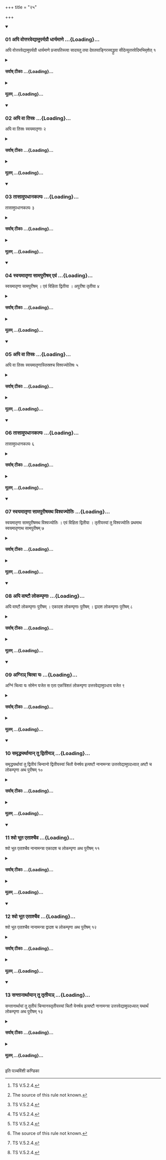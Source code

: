 +++
title = "२५"

+++

<div class="js_include" includetitle="true" newlevelforh1="3" unfilled url="/vedAH_yajuH/taittirIyam/sUtram/ApastambaH/shrautam/vishvAsa-prastutiH/17/25/01_api_vottaravedyAmuparyagrau_dhAryamANe.md">
<details open><summary><h3>01 अपि वोत्तरवेद्यामुपर्यग्रौ धार्यमाणे ...{Loading}...</h3></summary>

अपि वोत्तरवेद्यामुपर्यग्रौ धार्यमाणे प्रजापतिस्त्वा सादयतु तया देवतयाङ्गिरस्वद्ध्रुवा सीदेत्युत्तरवेदिमभिमृशेत् १
</details>
</div>
<div class="js_include collapsed" newlevelforh1="4" title="सर्वाष् टीकाः" unfilled url="/vedAH_yajuH/taittirIyam/sUtram/ApastambaH/shrautam/sarvASh_TIkAH/17/25/01_api_vottaravedyAmuparyagrau_dhAryamANe.md">
<details><summary><h4>सर्वाष् टीकाः ...{Loading}...</h4></summary>
<details><summary>थिते</summary>

1. Or instead of placing the bricks with these verses, with prajāpatis tvā sādayatu...[^1] (the Adhvaryu) should touch the Uttaravedi while fire is being held above[^2].   

[^1]: TS V.5.2.4.  

[^2]: The source of this rule not known.  
</details>
</details>
</div>
<div class="js_include collapsed" newlevelforh1="4" title="मूलम्" unfilled url="/vedAH_yajuH/taittirIyam/sUtram/ApastambaH/shrautam/mUlam/17/25/01_api_vottaravedyAmuparyagrau_dhAryamANe.md">
<details><summary><h4>मूलम् ...{Loading}...</h4></summary>

अपि वोत्तरवेद्यामुपर्यग्रौ धार्यमाणे प्रजापतिस्त्वा सादयतु तया देवतयाङ्गिरस्वद्ध्रुवा सीदेत्युत्तरवेदिमभिमृशेत् १
</details>
</div>
<div class="js_include" includetitle="true" newlevelforh1="3" unfilled url="/vedAH_yajuH/taittirIyam/sUtram/ApastambaH/shrautam/vishvAsa-prastutiH/17/25/02_api_vA_tisraH.md">
<details open><summary><h3>02 अपि वा तिस्रः ...{Loading}...</h3></summary>

अपि वा तिस्रः स्वयमातृणाः २
</details>
</div>
<div class="js_include collapsed" newlevelforh1="4" title="सर्वाष् टीकाः" unfilled url="/vedAH_yajuH/taittirIyam/sUtram/ApastambaH/shrautam/sarvASh_TIkAH/17/25/02_api_vA_tisraH.md">
<details><summary><h4>सर्वाष् टीकाः ...{Loading}...</h4></summary>
<details><summary>थिते</summary>

2. Or (he should place) three naturally perforated stones.[^1]   

[^1]: Cf. ŚB IX.5.1.58.  
</details>
</details>
</div>
<div class="js_include collapsed" newlevelforh1="4" title="मूलम्" unfilled url="/vedAH_yajuH/taittirIyam/sUtram/ApastambaH/shrautam/mUlam/17/25/02_api_vA_tisraH.md">
<details><summary><h4>मूलम् ...{Loading}...</h4></summary>

अपि वा तिस्रः स्वयमातृणाः २
</details>
</div>
<div class="js_include" includetitle="true" newlevelforh1="3" unfilled url="/vedAH_yajuH/taittirIyam/sUtram/ApastambaH/shrautam/vishvAsa-prastutiH/17/25/03_tAsAmupadhAnakalpaH.md">
<details open><summary><h3>03 तासामुपधानकल्पः ...{Loading}...</h3></summary>

तासामुपधानकल्पः ३
</details>
</div>
<div class="js_include collapsed" newlevelforh1="4" title="सर्वाष् टीकाः" unfilled url="/vedAH_yajuH/taittirIyam/sUtram/ApastambaH/shrautam/sarvASh_TIkAH/17/25/03_tAsAmupadhAnakalpaH.md">
<details><summary><h4>सर्वाष् टीकाः ...{Loading}...</h4></summary>
<details><summary>थिते</summary>

3. The procedure of placing these (is as follows): 
</details>
</details>
</div>
<div class="js_include collapsed" newlevelforh1="4" title="मूलम्" unfilled url="/vedAH_yajuH/taittirIyam/sUtram/ApastambaH/shrautam/mUlam/17/25/03_tAsAmupadhAnakalpaH.md">
<details><summary><h4>मूलम् ...{Loading}...</h4></summary>

तासामुपधानकल्पः ३
</details>
</div>
<div class="js_include" includetitle="true" newlevelforh1="3" unfilled url="/vedAH_yajuH/taittirIyam/sUtram/ApastambaH/shrautam/vishvAsa-prastutiH/17/25/04_svayamAtRNA_sAmapurISham_evaM.md">
<details open><summary><h3>04 स्वयमातृणा सामपुरीषम् एवं ...{Loading}...</h3></summary>

स्वयमातृणा सामपुरीषम् । एवं विहिता द्वितीया । अपुरीषा तृतीया ४
</details>
</div>
<div class="js_include collapsed" newlevelforh1="4" title="सर्वाष् टीकाः" unfilled url="/vedAH_yajuH/taittirIyam/sUtram/ApastambaH/shrautam/sarvASh_TIkAH/17/25/04_svayamAtRNA_sAmapurISham_evaM.md">
<details><summary><h4>सर्वाष् टीकाः ...{Loading}...</h4></summary>
<details><summary>थिते</summary>

4. (The Adhvaryu should place the first) naturally perforated stone and then soft loose soil (sāmapurīṣa). In the same manner the second is prescribed. The third is without loose soil.  
</details>
</details>
</div>
<div class="js_include collapsed" newlevelforh1="4" title="मूलम्" unfilled url="/vedAH_yajuH/taittirIyam/sUtram/ApastambaH/shrautam/mUlam/17/25/04_svayamAtRNA_sAmapurISham_evaM.md">
<details><summary><h4>मूलम् ...{Loading}...</h4></summary>

स्वयमातृणा सामपुरीषम् । एवं विहिता द्वितीया । अपुरीषा तृतीया ४
</details>
</div>
<div class="js_include" includetitle="true" newlevelforh1="3" unfilled url="/vedAH_yajuH/taittirIyam/sUtram/ApastambaH/shrautam/vishvAsa-prastutiH/17/25/05_api_vA_tisraH.md">
<details open><summary><h3>05 अपि वा तिस्रः ...{Loading}...</h3></summary>

अपि वा तिस्रः स्वयमातृणास्तिस्रश्च विश्वज्योतिषः ५
</details>
</div>
<div class="js_include collapsed" newlevelforh1="4" title="सर्वाष् टीकाः" unfilled url="/vedAH_yajuH/taittirIyam/sUtram/ApastambaH/shrautam/sarvASh_TIkAH/17/25/05_api_vA_tisraH.md">
<details><summary><h4>सर्वाष् टीकाः ...{Loading}...</h4></summary>
<details><summary>थिते</summary>

5. Or there should be three naturally perforated stones and three Viśvajyotis (bricks).[^1]   

[^1]: See XVI.24.7; XVII.1.17; XVII.4.4. Cp. ŚB IX.5.1.60.  
</details>
</details>
</div>
<div class="js_include collapsed" newlevelforh1="4" title="मूलम्" unfilled url="/vedAH_yajuH/taittirIyam/sUtram/ApastambaH/shrautam/mUlam/17/25/05_api_vA_tisraH.md">
<details><summary><h4>मूलम् ...{Loading}...</h4></summary>

अपि वा तिस्रः स्वयमातृणास्तिस्रश्च विश्वज्योतिषः ५
</details>
</div>
<div class="js_include" includetitle="true" newlevelforh1="3" unfilled url="/vedAH_yajuH/taittirIyam/sUtram/ApastambaH/shrautam/vishvAsa-prastutiH/17/25/06_tAsAmupadhAnakalpaH.md">
<details open><summary><h3>06 तासामुपधानकल्पः ...{Loading}...</h3></summary>

तासामुपधानकल्पः ६
</details>
</div>
<div class="js_include collapsed" newlevelforh1="4" title="सर्वाष् टीकाः" unfilled url="/vedAH_yajuH/taittirIyam/sUtram/ApastambaH/shrautam/sarvASh_TIkAH/17/25/06_tAsAmupadhAnakalpaH.md">
<details><summary><h4>सर्वाष् टीकाः ...{Loading}...</h4></summary>
<details><summary>थिते</summary>

6. The procedure of placing these (is as follows):  
</details>
</details>
</div>
<div class="js_include collapsed" newlevelforh1="4" title="मूलम्" unfilled url="/vedAH_yajuH/taittirIyam/sUtram/ApastambaH/shrautam/mUlam/17/25/06_tAsAmupadhAnakalpaH.md">
<details><summary><h4>मूलम् ...{Loading}...</h4></summary>

तासामुपधानकल्पः ६
</details>
</div>
<div class="js_include" includetitle="true" newlevelforh1="3" unfilled url="/vedAH_yajuH/taittirIyam/sUtram/ApastambaH/shrautam/vishvAsa-prastutiH/17/25/07_svayamAtRNA_sAmapurIShamatha_vishvajyotiH.md">
<details open><summary><h3>07 स्वयमातृणा सामपुरीषमथ विश्वज्योतिः ...{Loading}...</h3></summary>

स्वयमातृणा सामपुरीषमथ विश्वज्योतिः । एवं विहिता द्वितीया । तृतीयस्यां तु विश्वज्योतिः प्रथमाथ स्वयमातृणाथ सामपुरीषम् ७
</details>
</div>
<div class="js_include collapsed" newlevelforh1="4" title="सर्वाष् टीकाः" unfilled url="/vedAH_yajuH/taittirIyam/sUtram/ApastambaH/shrautam/sarvASh_TIkAH/17/25/07_svayamAtRNA_sAmapurIShamatha_vishvajyotiH.md">
<details><summary><h4>सर्वाष् टीकाः ...{Loading}...</h4></summary>
<details><summary>थिते</summary>

7. (He should place) the first naturally perforated stone and then soft loose soil, then the Viśvajyotis-brick. In the same manner the second layer. In the third layer, however, he should first place the Viśvajyotis brick, then the naturally perforated stone and then the loose soil.  
</details>
</details>
</div>
<div class="js_include collapsed" newlevelforh1="4" title="मूलम्" unfilled url="/vedAH_yajuH/taittirIyam/sUtram/ApastambaH/shrautam/mUlam/17/25/07_svayamAtRNA_sAmapurIShamatha_vishvajyotiH.md">
<details><summary><h4>मूलम् ...{Loading}...</h4></summary>

स्वयमातृणा सामपुरीषमथ विश्वज्योतिः । एवं विहिता द्वितीया । तृतीयस्यां तु विश्वज्योतिः प्रथमाथ स्वयमातृणाथ सामपुरीषम् ७
</details>
</div>
<div class="js_include" includetitle="true" newlevelforh1="3" unfilled url="/vedAH_yajuH/taittirIyam/sUtram/ApastambaH/shrautam/vishvAsa-prastutiH/17/25/08_api_vAShTau_lokampRNAH.md">
<details open><summary><h3>08 अपि वाष्टौ लोकम्पृणाः ...{Loading}...</h3></summary>

अपि वाष्टौ लोकम्पृणाः पुरीषम् । एकादश लोकम्पृणाः पुरीषम् । द्वादश लोकम्पृणाः पुरीषम् ८
</details>
</div>
<div class="js_include collapsed" newlevelforh1="4" title="सर्वाष् टीकाः" unfilled url="/vedAH_yajuH/taittirIyam/sUtram/ApastambaH/shrautam/sarvASh_TIkAH/17/25/08_api_vAShTau_lokampRNAH.md">
<details><summary><h4>सर्वाष् टीकाः ...{Loading}...</h4></summary>
<details><summary>थिते</summary>

8. Or there should be eight Lokaṁpr̥ṇā-bricks and loose soil; eleven Lokaṁpr̥ṇa-bricks and loose soil; twelve Lokaṁpr̥ṇā-bricks and loose soil.  
</details>
</details>
</div>
<div class="js_include collapsed" newlevelforh1="4" title="मूलम्" unfilled url="/vedAH_yajuH/taittirIyam/sUtram/ApastambaH/shrautam/mUlam/17/25/08_api_vAShTau_lokampRNAH.md">
<details><summary><h4>मूलम् ...{Loading}...</h4></summary>

अपि वाष्टौ लोकम्पृणाः पुरीषम् । एकादश लोकम्पृणाः पुरीषम् । द्वादश लोकम्पृणाः पुरीषम् ८
</details>
</div>
<div class="js_include" includetitle="true" newlevelforh1="3" unfilled url="/vedAH_yajuH/taittirIyam/sUtram/ApastambaH/shrautam/vishvAsa-prastutiH/17/25/09_agni~n_chitvA_yaH.md">
<details open><summary><h3>09 अग्निञ् चित्वा यः ...{Loading}...</h3></summary>

अग्निं चित्वा यः सोमेन यजेत स एता एकत्रिंशतं लोकम्पृणा उत्तरवेद्यामुपधाय यजेत ९
</details>
</div>
<div class="js_include collapsed" newlevelforh1="4" title="सर्वाष् टीकाः" unfilled url="/vedAH_yajuH/taittirIyam/sUtram/ApastambaH/shrautam/sarvASh_TIkAH/17/25/09_agni~n_chitvA_yaH.md">
<details><summary><h4>सर्वाष् टीकाः ...{Loading}...</h4></summary>
<details><summary>थिते</summary>

9. He who after having built the fire-altar performs a Soma-sacrifice, should perform it after having kept thirty-one Lokaṁpr̥ṇā (space-filler-brick)s on the Uttaravedi.   

[^1]: Cp. Perhaps MS IV.4.5.  
</details>
</details>
</div>
<div class="js_include collapsed" newlevelforh1="4" title="मूलम्" unfilled url="/vedAH_yajuH/taittirIyam/sUtram/ApastambaH/shrautam/mUlam/17/25/09_agni~n_chitvA_yaH.md">
<details><summary><h4>मूलम् ...{Loading}...</h4></summary>

अग्निं चित्वा यः सोमेन यजेत स एता एकत्रिंशतं लोकम्पृणा उत्तरवेद्यामुपधाय यजेत ९
</details>
</div>
<div class="js_include" includetitle="true" newlevelforh1="3" unfilled url="/vedAH_yajuH/taittirIyam/sUtram/ApastambaH/shrautam/vishvAsa-prastutiH/17/25/10_samRddhyarthAyAn_tu_dvitIya~n.md">
<details open><summary><h3>10 समृद्ध्यर्थायान् तु द्वितीयञ् ...{Loading}...</h3></summary>

समृद्ध्यर्थायां तु द्वितीयं चिन्वानो द्वितीयस्यां चितौ येनर्षय इत्यष्टौ नानामन्त्रा उत्तरवेद्यामुपदध्यात् अष्टौ च लोकम्पृणा अथ पुरीषम् १०
</details>
</div>
<div class="js_include collapsed" newlevelforh1="4" title="सर्वाष् टीकाः" unfilled url="/vedAH_yajuH/taittirIyam/sUtram/ApastambaH/shrautam/sarvASh_TIkAH/17/25/10_samRddhyarthAyAn_tu_dvitIya~n.md">
<details><summary><h4>सर्वाष् टीकाः ...{Loading}...</h4></summary>
<details><summary>थिते</summary>

10. Building (a fire-altar) second time however, for the sake of presperity (of the sacrificer)[^1] he should place at the time of the second layer eight bricks each having separate formula on the Uttaravedi with yenarṣayaḥ...[^2] and then should place eight Lokaṁpr̥ṇās and then loose soil.  

[^1]: See XVII.24.11.  

[^2]: TS IV.7.13.f-n.   
</details>
</details>
</div>
<div class="js_include collapsed" newlevelforh1="4" title="मूलम्" unfilled url="/vedAH_yajuH/taittirIyam/sUtram/ApastambaH/shrautam/mUlam/17/25/10_samRddhyarthAyAn_tu_dvitIya~n.md">
<details><summary><h4>मूलम् ...{Loading}...</h4></summary>

समृद्ध्यर्थायां तु द्वितीयं चिन्वानो द्वितीयस्यां चितौ येनर्षय इत्यष्टौ नानामन्त्रा उत्तरवेद्यामुपदध्यात् अष्टौ च लोकम्पृणा अथ पुरीषम् १०
</details>
</div>
<div class="js_include" includetitle="true" newlevelforh1="3" unfilled url="/vedAH_yajuH/taittirIyam/sUtram/ApastambaH/shrautam/vishvAsa-prastutiH/17/25/11_shvo_bhUta_etAshchaiva.md">
<details open><summary><h3>11 श्वो भूत एताश्चैव ...{Loading}...</h3></summary>

श्वो भूत एताश्चैव नानामन्त्रा एकादश च लोकम्पृणा अथ पुरीषम् ११
</details>
</div>
<div class="js_include collapsed" newlevelforh1="4" title="सर्वाष् टीकाः" unfilled url="/vedAH_yajuH/taittirIyam/sUtram/ApastambaH/shrautam/sarvASh_TIkAH/17/25/11_shvo_bhUta_etAshchaiva.md">
<details><summary><h4>सर्वाष् टीकाः ...{Loading}...</h4></summary>
<details><summary>थिते</summary>

11. On the next day (he places) the same bricks each having a separate formula, and eleven Lokaṁpr̥ṇā (bricks) (and) the loose soil.  

</details>
</details>
</div>
<div class="js_include collapsed" newlevelforh1="4" title="मूलम्" unfilled url="/vedAH_yajuH/taittirIyam/sUtram/ApastambaH/shrautam/mUlam/17/25/11_shvo_bhUta_etAshchaiva.md">
<details><summary><h4>मूलम् ...{Loading}...</h4></summary>

श्वो भूत एताश्चैव नानामन्त्रा एकादश च लोकम्पृणा अथ पुरीषम् ११
</details>
</div>
<div class="js_include" includetitle="true" newlevelforh1="3" unfilled url="/vedAH_yajuH/taittirIyam/sUtram/ApastambaH/shrautam/vishvAsa-prastutiH/17/25/12_shvo_bhUta_etAshchaiva.md">
<details open><summary><h3>12 श्वो भूत एताश्चैव ...{Loading}...</h3></summary>

श्वो भूत एताश्चैव नानामन्त्रा द्वादश च लोकम्पृणा अथ पुरीषम् १२
</details>
</div>
<div class="js_include collapsed" newlevelforh1="4" title="सर्वाष् टीकाः" unfilled url="/vedAH_yajuH/taittirIyam/sUtram/ApastambaH/shrautam/sarvASh_TIkAH/17/25/12_shvo_bhUta_etAshchaiva.md">
<details><summary><h4>सर्वाष् टीकाः ...{Loading}...</h4></summary>
<details><summary>थिते</summary>

12. On the next day (he places) the same (bricks) each having a separate formula,[^1] and twelve Lokaṁpr̥ṇa (bricks) (and) then loose soil.   

[^1]: For Sūtras 10-11 cf. KS XXII.2.  
</details>
</details>
</div>
<div class="js_include collapsed" newlevelforh1="4" title="मूलम्" unfilled url="/vedAH_yajuH/taittirIyam/sUtram/ApastambaH/shrautam/mUlam/17/25/12_shvo_bhUta_etAshchaiva.md">
<details><summary><h4>मूलम् ...{Loading}...</h4></summary>

श्वो भूत एताश्चैव नानामन्त्रा द्वादश च लोकम्पृणा अथ पुरीषम् १२
</details>
</div>
<div class="js_include" includetitle="true" newlevelforh1="3" unfilled url="/vedAH_yajuH/taittirIyam/sUtram/ApastambaH/shrautam/vishvAsa-prastutiH/17/25/13_santAnArthAyAn_tu_tRtIya~n.md">
<details open><summary><h3>13 सन्तानार्थायान् तु तृतीयञ् ...{Loading}...</h3></summary>

सन्तानार्थायां तु तृतीयं चिन्वानस्तृतीयस्यां चितौ येनर्षय इत्यष्टौ नानामन्त्रा उत्तरवेद्यामुपदध्यात् यथार्थं लोकम्पृणा अथ पुरीषम् १३
</details>
</div>
<div class="js_include collapsed" newlevelforh1="4" title="सर्वाष् टीकाः" unfilled url="/vedAH_yajuH/taittirIyam/sUtram/ApastambaH/shrautam/sarvASh_TIkAH/17/25/13_santAnArthAyAn_tu_tRtIya~n.md">
<details><summary><h4>सर्वाष् टीकाः ...{Loading}...</h4></summary>
<details><summary>थिते</summary>

13. Building (a fire-altar) third time, however, for the sake progeny of the sacrificer he should palce at the time of the third layer eight bricks each having a separate formula on the Uttaravedi with yenarṣayaḥ, then (should place) the Lokaṁpr̥ṇās as required and then loose soil[^1].  

[^1]: Cf. KS XXII.2.  
</details>
</details>
</div>
<div class="js_include collapsed" newlevelforh1="4" title="मूलम्" unfilled url="/vedAH_yajuH/taittirIyam/sUtram/ApastambaH/shrautam/mUlam/17/25/13_santAnArthAyAn_tu_tRtIya~n.md">
<details><summary><h4>मूलम् ...{Loading}...</h4></summary>

सन्तानार्थायां तु तृतीयं चिन्वानस्तृतीयस्यां चितौ येनर्षय इत्यष्टौ नानामन्त्रा उत्तरवेद्यामुपदध्यात् यथार्थं लोकम्पृणा अथ पुरीषम् १३
</details>
</div>

  
इति पञ्चविंशी कण्डिका 
